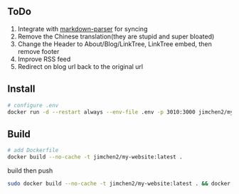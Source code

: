 ## ToDo

1. Integrate with [markdown-parser](https://github.com/jimchen2/markdown-parser) for syncing
2. Remove the Chinese translation(they are stupid and super bloated)
3. Change the Header to About/Blog/LinkTree, LinkTree embed, then remove footer
4. Improve RSS feed
5. Redirect on blog url back to the original url

## Install

```sh
# configure .env
docker run -d --restart always --env-file .env -p 3010:3000 jimchen2/my-website:latest
```

## Build

```sh
# add Dockerfile
docker build --no-cache -t jimchen2/my-website:latest .
```

build then push
```sh
sudo docker build --no-cache -t jimchen2/my-website:latest . && docker push jimchen2/my-website:latest
```
